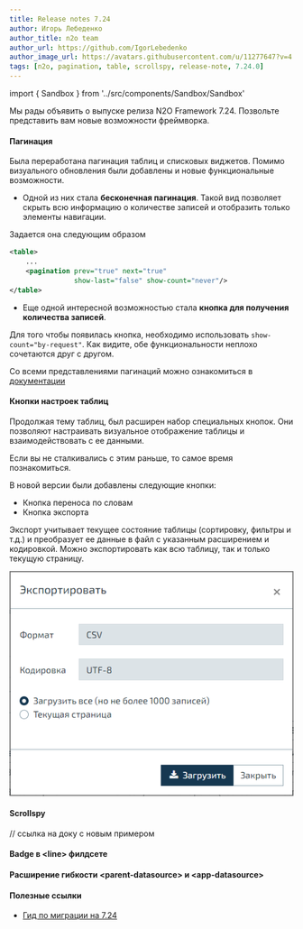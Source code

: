 ```yaml
---
title: Release notes 7.24
author: Игорь Лебеденко
author_title: n2o team
author_url: https://github.com/IgorLebedenko
author_image_url: https://avatars.githubusercontent.com/u/11277647?v=4
tags: [n2o, pagination, table, scrollspy, release-note, 7.24.0]
---
```


import { Sandbox } from '../src/components/Sandbox/Sandbox'

Мы рады объявить о выпуске релиза N2O Framework 7.24.
Позвольте представить вам новые возможности фреймворка.

<!--truncate-->

#### Пагинация
Была переработана пагинация таблиц и списковых виджетов.
Помимо визуального обновления были добавлены и новые функциональные возможности.

* Одной из них стала **бесконечная пагинация**. Такой вид позволяет скрыть всю информацию о
количестве записей и отобразить только элементы навигации.

<Sandbox height={250} projectId="uxcomponents_pagination_infinite"/>

Задается она следующим образом
```xml
<table>
    ...
    <pagination prev="true" next="true"
                show-last="false" show-count="never"/>
</table>
```

* Еще одной интересной возможностью стала **кнопка для получения количества записей**.

<Sandbox height={250} projectId="uxcomponents_pagination_count_by_request"/>

Для того чтобы появилась кнопка, необходимо использовать `show-count="by-request"`.
Как видите, обе функциональности неплохо сочетаются друг с другом.


Со всеми представлениями пагинаций можно ознакомиться в [документации](/docs/examples/components/pagination)

#### Кнопки настроек таблиц

Продолжая тему таблиц, был расширен набор специальных кнопок.
Они позволяют настраивать визуальное отображение таблицы и взаимодействовать с ее данными.

Если вы не сталкивались с этим раньше, то самое время познакомиться.

<Sandbox height={600} projectId="uxcomponents_tables_settings"/>

В новой версии были добавлены следующие кнопки:

* Кнопка переноса по словам
* Кнопка экспорта

Экспорт учитывает текущее состояние таблицы (сортировку, фильтры и т.д.) и преобразует ее данные
в файл с указанным расширением и кодировкой.
Можно экспортировать как всю таблицу, так и только текущую страницу.

![img.png](images/image20.png#center)

#### Scrollspy

<Sandbox height={600} projectId="versions_7.24_scrollspy"/>

// ссылка на доку с новым примером

#### Badge в &lt;line&gt; филдсете

<Sandbox height={400} projectId="versions_7.24_badge_line_fieldset"/>

#### Расширение гибкости &lt;parent-datasource&gt; и &lt;app-datasource&gt;

#### Полезные ссылки

- [Гид по миграции на 7.24](/docs/guides/migration/to_7_24)
